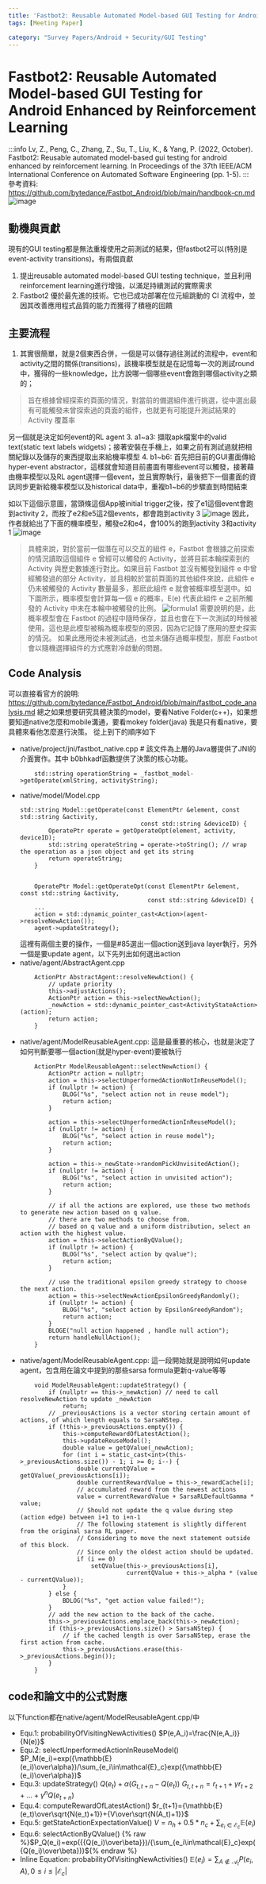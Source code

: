 ```yaml
---
title: 'Fastbot2: Reusable Automated Model-based GUI Testing for Android Enhanced by Reinforcement Learning'
tags: [Meeting Paper]

category: "Survey Papers/Android + Security/GUI Testing"
---
```


# Fastbot2: Reusable Automated Model-based GUI Testing for Android Enhanced by Reinforcement Learning
:::info
Lv, Z., Peng, C., Zhang, Z., Su, T., Liu, K., & Yang, P. (2022, October). Fastbot2: Reusable automated model-based gui testing for android enhanced by reinforcement learning. In Proceedings of the 37th IEEE/ACM International Conference on Automated Software Engineering (pp. 1-5).
:::
參考資料: https://github.com/bytedance/Fastbot_Android/blob/main/handbook-cn.md
![image](https://hackmd.io/_uploads/SJFpdcp51x.png)

## 動機與貢獻
現有的GUI testing都是無法重複使用之前測試的結果，但fastbot2可以(特別是event-activity transitions)。有兩個貢獻
1. 提出reusable automated model-based GUI testing technique，並且利用reinforcement learning進行增強，以滿足持續測試的實際需求
2. Fastbot2 優於最先進的技術。它也已成功部署在位元組跳動的 CI 流程中，並因其改善應用程式品質的能力而獲得了積極的回饋
## 主要流程
1. 其實很簡單，就是2個東西合併，一個是可以儲存過往測試的流程中，event和activity之間的關係(transitions)，該機率模型就是在記憶每一次的測試round中，獲得的一些knowledge，比方說哪一個哪些event會跑到哪個activity之類的；
> 旨在根據曾經探索的頁面的情況，對當前的備選組件進行挑選，從中選出最有可能觸發未曾探索過的頁面的組件，也就更有可能提升測試結果的 Activity 覆蓋率

另一個就是決定如何event的RL agent
3. a1~a3: 擷取apk檔案中的valid text(static text labels widgets)；接著安裝在手機上，如果之前有測試過就把相關紀錄以及儲存的東西提取出來給機率模型
4. b1~b6: 首先把目前的GUI畫面傳給hyper-event abstractor，這樣就會知道目前畫面有哪些event可以觸發，接著藉由機率模型以及RL agent選擇一個event，並且實際執行，最後把下一個畫面的資訊同步更新給機率模型以及historical data中，重複b1~b6的步驟直到時間結束

如以下這個示意圖，當頭條這個App被initial trigger之後，按了e1這個event會跑到activity 2，而按了e2和e5這2個events，都會跑到activity 3
![image](https://hackmd.io/_uploads/SJ4a0qa5ke.png)
因此，作者就給出了下面的機率模型，觸發e2和e4，會100%的跑到activity 3和activity 1
![image](https://hackmd.io/_uploads/S1U4ys6ckl.png)
> 具體來說，對於當前一個潛在可以交互的組件 e，Fastbot 會根據之前探索的情況讀取這個組件 e 曾經可以觸發的 Activity，並將目前本輪探索到的 Activity 與歷史數據進行對比。如果目前 Fastbot 並沒有觸發到組件 e 中曾經觸發過的部分 Activity，並且相較於當前頁面的其他組件來說，此組件 e 仍未被觸發的 Activity 數量最多，那麽此組件 e 就會被概率模型選中。如下圖所示，概率模型會計算每一個 e 的概率，E(e) 代表此組件 e 之前所觸發的 Activity 中未在本輪中被觸發的比例。
>![formula1](https://hackmd.io/_uploads/BJYcZjTqJx.png)
> 需要說明的是，此概率模型會在 Fastbot 的過程中隨時保存，並且也會在下一次測試的時候被使用。這也是此模型被稱為概率模型的原因，因為它記錄了應用的歷史探索的情況。
> 如果此應用從未被測試過，也並未儲存過概率模型，那麽 Fastbot 會以隨機選擇組件的方式應對冷啟動的問題。

### 
## Code Analysis
可以直接看官方的說明: https://github.com/bytedance/Fastbot_Android/blob/main/fastbot_code_analysis.md
總之如果想要研究具體決策的model，要看Native Folder(c++)，如果想要知道native怎麼和mobile溝通，要看mokey folder(java)
我是只有看native，要具體來看他怎麼進行決策。
從上到下的順序如下
* native/project/jni/fastbot_native.cpp # 該文件為上層的Java層提供了JNI的介面實作。其中 b0bhkadf函數提供了決策的核心功能。 
    ```cpp=28
        std::string operationString = _fastbot_model->getOperate(xmlString, activityString);
    ```
* native/model/Model.cpp
    ```cpp=74
    std::string Model::getOperate(const ElementPtr &element, const std::string &activity,
                                      const std::string &deviceID) {
            OperatePtr operate = getOperateOpt(element, activity, deviceID);
            std::string operateString = operate->toString(); // wrap the operation as a json object and get its string
            return operateString;
        }


        OperatePtr Model::getOperateOpt(const ElementPtr &element, const std::string &activity,
                                        const std::string &deviceID) {
        ...
        action = std::dynamic_pointer_cast<Action>(agent->resolveNewAction());
        agent->updateStrategy();
    ```
    這裡有兩個主要的操作，一個是#85選出一個action送到java layer執行，另外一個是要update agent，以下先列出如何選出action
* native/agent/AbstractAgent.cpp
    ```cpp=105
        ActionPtr AbstractAgent::resolveNewAction() {
            // update priority
            this->adjustActions();
            ActionPtr action = this->selectNewAction();
            _newAction = std::dynamic_pointer_cast<ActivityStateAction>(action);
            return action;
        }
    ```
* native/agent/ModelReusableAgent.cpp: 這是最重要的核心，也就是決定了如何判斷要哪一個action(就是hyper-event)要被執行
    ```cpp=248
        ActionPtr ModelReusableAgent::selectNewAction() {
            ActionPtr action = nullptr;
            action = this->selectUnperformedActionNotInReuseModel();
            if (nullptr != action) {
                BLOG("%s", "select action not in reuse model");
                return action;
            }
    
            action = this->selectUnperformedActionInReuseModel();
            if (nullptr != action) {
                BLOG("%s", "select action in reuse model");
                return action;
            }
    
            action = this->_newState->randomPickUnvisitedAction();
            if (nullptr != action) {
                BLOG("%s", "select action in unvisited action");
                return action;
            }
    
            // if all the actions are explored, use those two methods to generate new action based on q value.
            // there are two methods to choose from.
            // based on q value and a uniform distribution, select an action with the highest value.
            action = this->selectActionByQValue();
            if (nullptr != action) {
                BLOG("%s", "select action by qvalue");
                return action;
            }
    
            // use the traditional epsilon greedy strategy to choose the next action.
            action = this->selectNewActionEpsilonGreedyRandomly();
            if (nullptr != action) {
                BLOG("%s", "select action by EpsilonGreedyRandom");
                return action;
            }
            BLOGE("null action happened , handle null action");
            return handleNullAction();
        }
    ```
* native/agent/ModelReusableAgent.cpp: 這一段開始就是說明如何update agent，包含用在論文中提到的那些sarsa formula更新q-value等等
    ```cpp=169
        void ModelReusableAgent::updateStrategy() {
            if (nullptr == this->_newAction) // need to call resolveNewAction to update _newAction
                return;
            // _previousActions is a vector storing certain amount of actions, of which length equals to SarsaNStep.
            if (!this->_previousActions.empty()) {
                this->computeRewardOfLatestAction();
                this->updateReuseModel();
                double value = getQValue(_newAction);
                for (int i = static_cast<int>(this->_previousActions.size()) - 1; i >= 0; i--) {
                    double currentQValue = getQValue(_previousActions[i]);
                    double currentRewardValue = this->_rewardCache[i];
                    // accumulated reward from the newest actions
                    value = currentRewardValue + SarsaRLDefaultGamma * value;
                    // Should not update the q value during step (action edge) between i+1 to i+n-1
                    // The following statement is slightly different from the original sarsa RL paper.
                    // Considering to move the next statement outside of this block.
                    // Since only the oldest action should be updated.
                    if (i == 0)
                        setQValue(this->_previousActions[i],
                                  currentQValue + this->_alpha * (value - currentQValue));
                }
            } else {
                BDLOG("%s", "get action value failed!");
            }
            // add the new action to the back of the cache.
            this->_previousActions.emplace_back(this->_newAction);
            if (this->_previousActions.size() > SarsaNStep) {
                // if the cached length is over SarsaNStep, erase the first action from cache.
                this->_previousActions.erase(this->_previousActions.begin());
            }
        }
    
## code和論文中的公式對應
以下function都在native/agent/ModelReusableAgent.cpp/中
* Equ.1: probabilityOfVisitingNewActivities()
    $P(e,A_i)=\frac{N(e,A_i)}{N(e)}$
* Equ.2: selectUnperformedActionInReuseModel()
    $P_M(e_i)=exp({\mathbb{E}(e_i)\over\alpha})/\sum_{e_i\in\mathcal{E}_c}exp({\mathbb{E}(e_i)\over\alpha})$
* Equ.3: updateStrategy()
    $Q(e_t)+\alpha(G_{t,t+n}-Q(e_t))$
    $G_{t,t+n}=r_{t+1}+\gamma r_{t+2}+\dots+\gamma^n Q(e_{t+n})$
* Equ.4: computeRewardOfLatestAction()
    $r_{t+1}={\mathbb{E}(e_t)\over\sqrt{N(e_t)+1}}+{V\over\sqrt{N(A_t)+1}}$
* Equ.5: getStateActionExpectationValue()
    $V=n_h+0.5*n_c+\sum_{e_i\in\mathcal{E}_c}\mathbb{E}(e_i)$
* Equ.6: selectActionByQValue()
    {% raw %}$P_Q(e_i)=exp({{Q(e_i)\over\beta}})/{\sum_{e_i\in\mathcal{E}_c}exp({Q(e_i)\over\beta})}${% endraw %}
* Inline Equation: probabilityOfVisitingNewActivities()
    $\mathbb{E}(e_i)=\sum_{A\notin\mathcal{A}_t}P(e_i,A),0\le i\le |\mathcal{E}_c|$
